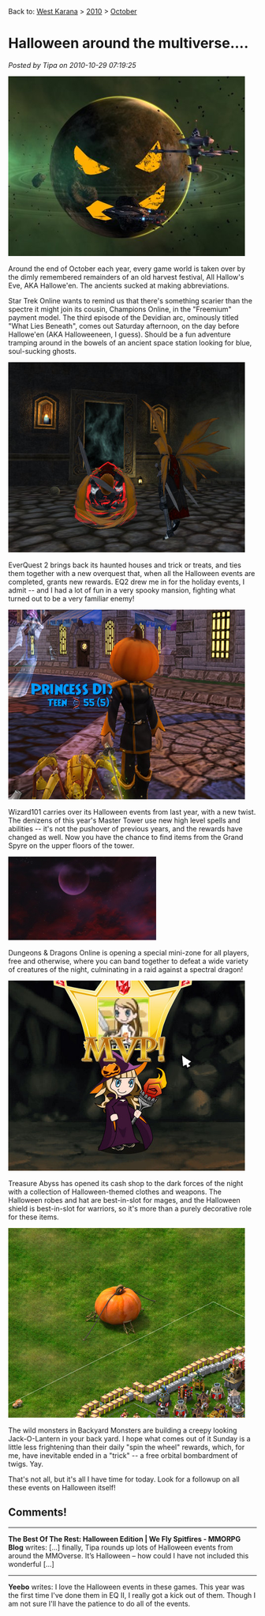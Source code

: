 Back to: [West Karana](/posts/westkarana.md) > [2010](/posts/2010/westkarana.md) > [October](./westkarana.md)
# Halloween around the multiverse....

*Posted by Tipa on 2010-10-29 07:19:25*

[![](../../../uploads/2010/10/STOPumpkin.jpg "Star Trek Online")](../../../uploads/2010/10/STOPumpkin.jpg)

Around the end of October each year, every game world is taken over by the dimly remembered remainders of an old harvest festival, All Hallow's Eve, AKA Hallowe'en. The ancients sucked at making abbreviations.

Star Trek Online wants to remind us that there's something scarier than the spectre it might join its cousin, Champions Online, in the "Freemium" payment model. The third episode of the Devidian arc, ominously titled "What Lies Beneath", comes out Saturday afternoon, on the day before Hallowe'en (AKA Halloweeneen, I guess). Should be a fun adventure tramping around in the bowels of an ancient space station looking for blue, soul-sucking ghosts.

[![](../../../uploads/2010/10/EverQuest2-2010-10-16-09-34-28-87.jpg "Haunted House")](../../../uploads/2010/10/EverQuest2-2010-10-16-09-34-28-87.jpg)

EverQuest 2 brings back its haunted houses and trick or treats, and ties them together with a new overquest that, when all the Halloween events are completed, grants new rewards. EQ2 drew me in for the holiday events, I admit -- and I had a lot of fun in a very spooky mansion, fighting what turned out to be a very familiar enemy!

[![](../../../uploads/2010/10/WizardGraphicalClient-2010-10-29-07-58-45-38.jpg "Wizard101")](../../../uploads/2010/10/WizardGraphicalClient-2010-10-29-07-58-45-38.jpg)

Wizard101 carries over its Halloween events from last year, with a new twist. The denizens of this year's Master Tower use new high level spells and abilities -- it's not the pushover of previous years, and the rewards have changed as well. Now you have the chance to find items from the Grand Spyre on the upper floors of the tower. 

[![](../../../uploads/2010/10/RedNightMabar.jpg "RedNightMabar")](../../../uploads/2010/10/RedNightMabar.jpg)

Dungeons & Dragons Online is opening a special mini-zone for all players, free and otherwise, where you can band together to defeat a wide variety of creatures of the night, culminating in a raid against a spectral dragon!

[![](../../../uploads/2010/10/chrome-2010-10-20-07-46-08-77.jpg "Treasure Abyss")](../../../uploads/2010/10/chrome-2010-10-20-07-46-08-77.jpg)

Treasure Abyss has opened its cash shop to the dark forces of the night with a collection of Halloween-themed clothes and weapons. The Halloween robes and hat are best-in-slot for mages, and the Halloween shield is best-in-slot for warriors, so it's more than a purely decorative role for these items.

[![](../../../uploads/2010/10/chrome-2010-10-20-07-28-43-98.jpg "Backyard Monsters")](../../../uploads/2010/10/chrome-2010-10-20-07-28-43-98.jpg)

The wild monsters in Backyard Monsters are building a creepy looking Jack-O-Lantern in your back yard. I hope what comes out of it Sunday is a little less frightening than their daily "spin the wheel" rewards, which, for me, have inevitable ended in a "trick" -- a free orbital bombardment of twigs. Yay.

That's not all, but it's all I have time for today. Look for a followup on all these events on Halloween itself!

## Comments!

---

**The Best Of The Rest: Halloween Edition | We Fly Spitfires - MMORPG Blog** writes: [...] finally, Tipa rounds up lots of Halloween events from around the MMOverse. It’s Halloween – how could I have not included this wonderful [...]

---

**Yeebo** writes: I love the Halloween events in these games. This year was the first time I've done them in EQ II, I really got a kick out of them. Though I am not sure I'll have the patience to do all of the events.

